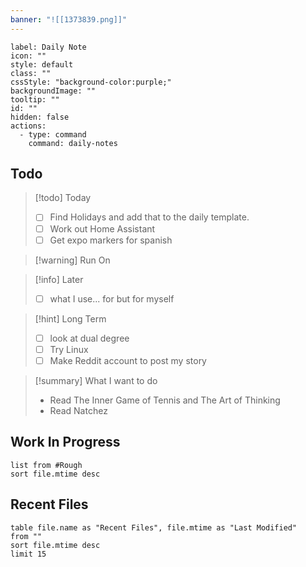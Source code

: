 ```yaml
---
banner: "![[1373839.png]]"
---
```



```meta-bind-button
label: Daily Note
icon: ""
style: default
class: ""
cssStyle: "background-color:purple;"
backgroundImage: ""
tooltip: ""
id: ""
hidden: false
actions:
  - type: command
    command: daily-notes

```

## Todo

> [!todo]  Today
> - [ ] Find Holidays and add that to the daily template. 
> - [ ] Work out Home Assistant
> - [ ] Get expo markers for spanish
 
> [!warning]  Run On

> [!info] Later 
> - [ ] what I use... for but for myself

> [!hint]  Long Term  
> - [ ] look at dual degree 
> - [ ] Try Linux 
> - [ ] Make Reddit account to post my story 
 
> [!summary] What I want to do
> - Read The Inner Game of Tennis and The Art of Thinking
> - Read Natchez 

## Work In Progress 

```dataview
list from #Rough 
sort file.mtime desc
```

## Recent Files
```dataview
table file.name as "Recent Files", file.mtime as "Last Modified"
from ""
sort file.mtime desc
limit 15
```
